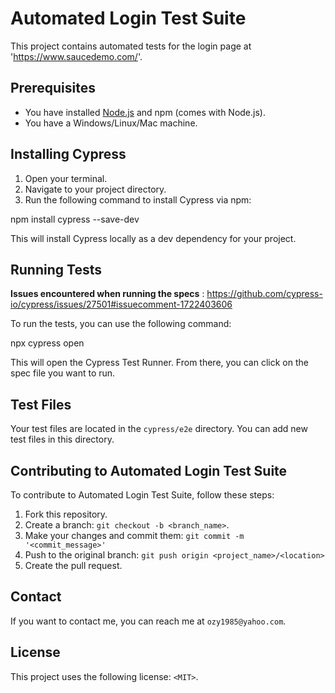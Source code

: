 # Automated Login Test Suite

This project contains automated tests for the login page at 'https://www.saucedemo.com/'.

## Prerequisites

- You have installed [Node.js](https://nodejs.org/en/download/) and npm (comes with Node.js).
- You have a Windows/Linux/Mac machine.

## Installing Cypress

1. Open your terminal.
2. Navigate to your project directory.
3. Run the following command to install Cypress via npm:

npm install cypress --save-dev

This will install Cypress locally as a dev dependency for your project.

## Running Tests
**Issues encountered when running the specs** : https://github.com/cypress-io/cypress/issues/27501#issuecomment-1722403606

To run the tests, you can use the following command:

npx cypress open

This will open the Cypress Test Runner. From there, you can click on the spec file you want to run.


## Test Files

Your test files are located in the `cypress/e2e` directory. You can add new test files in this directory.

## Contributing to Automated Login Test Suite

To contribute to Automated Login Test Suite, follow these steps:

1. Fork this repository.
2. Create a branch: `git checkout -b <branch_name>`.
3. Make your changes and commit them: `git commit -m '<commit_message>'`
4. Push to the original branch: `git push origin <project_name>/<location>`
5. Create the pull request.

## Contact

If you want to contact me, you can reach me at `ozy1985@yahoo.com`.

## License

This project uses the following license: `<MIT>`.


